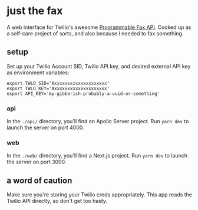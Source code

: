 # just the fax

A web interface for Twilio's awesome [Programmable Fax API](https://www.twilio.com/fax/api). Cooked up as a self-care project of sorts, and also because I needed to fax something.

## setup

Set up your Twilio Account SID, Twilio API key, and desired external API key as environment variables:

```
export TWLO_SID='Axxxxxxxxxxxxxxxxxxxx'
export TWLO_KEY='Axxxxxxxxxxxxxxxxxxxx'
export API_KEY='my-gibberish-probably-a-uuid-or-something'
```

### api

In the `./api/` directory, you'll find an Apollo Server project. Run `yarn dev` to launch the server on port 4000.

### web

In the `./web/` directory, you'll find a Next.js project. Run `yarn dev` to launch the server on port 3000.

## a word of caution
Make sure you're storing your Twilio creds appropriately. This app reads the Twilio API directly, so don't get too hasty.